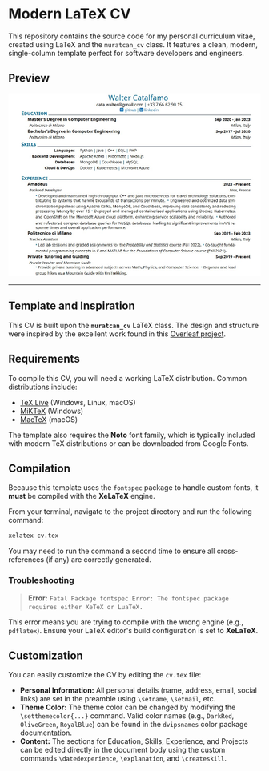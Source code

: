 # Modern LaTeX CV

This repository contains the source code for my personal curriculum vitae, created using LaTeX and the `muratcan_cv` class. It features a clean, modern, single-column template perfect for software developers and engineers.

## Preview

![CV Preview](cv.jpg)

---

## Template and Inspiration

This CV is built upon the **`muratcan_cv`** LaTeX class. The design and structure were inspired by the excellent work found in this [Overleaf project](https://www.overleaf.com/project/627224a4c2dc8e6361a77250).

## Requirements

To compile this CV, you will need a working LaTeX distribution. Common distributions include:

* [TeX Live](https://www.tug.org/texlive/) (Windows, Linux, macOS)
* [MiKTeX](https://miktex.org/) (Windows)
* [MacTeX](https://www.tug.org/mactex/) (macOS)

The template also requires the **Noto** font family, which is typically included with modern TeX distributions or can be downloaded from Google Fonts.

## Compilation

Because this template uses the `fontspec` package to handle custom fonts, it **must** be compiled with the **XeLaTeX** engine.

From your terminal, navigate to the project directory and run the following command:

```bash
xelatex cv.tex
```

You may need to run the command a second time to ensure all cross-references (if any) are correctly generated.

### Troubleshooting

> **Error:** `Fatal Package fontspec Error: The fontspec package requires either XeTeX or LuaTeX.`

This error means you are trying to compile with the wrong engine (e.g., `pdflatex`). Ensure your LaTeX editor's build configuration is set to **XeLaTeX**.

## Customization

You can easily customize the CV by editing the `cv.tex` file:

* **Personal Information:** All personal details (name, address, email, social links) are set in the preamble using `\setname`, `\setmail`, etc.
* **Theme Color:** The theme color can be changed by modifying the `\setthemecolor{...}` command. Valid color names (e.g., `DarkRed`, `OliveGreen`, `RoyalBlue`) can be found in the `dvipsnames` color package documentation.
* **Content:** The sections for Education, Skills, Experience, and Projects can be edited directly in the document body using the custom commands `\datedexperience`, `\explanation`, and `\createskill`.
